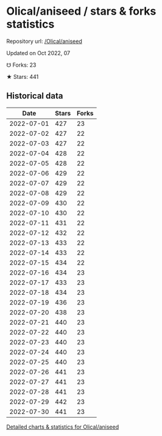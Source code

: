 # Olical/aniseed / stars & forks statistics

Repository url: [/Olical/aniseed](https://github.com/Olical/aniseed)

Updated on Oct 2022, 07

☋ Forks: 23

★ Stars: 441

## Historical data
| Date | Stars | Forks |
|------|-------|-------|
| 2022-07-01 | 427 | 23 | 
| 2022-07-02 | 427 | 22 | 
| 2022-07-03 | 427 | 22 | 
| 2022-07-04 | 428 | 22 | 
| 2022-07-05 | 428 | 22 | 
| 2022-07-06 | 429 | 22 | 
| 2022-07-07 | 429 | 22 | 
| 2022-07-08 | 429 | 22 | 
| 2022-07-09 | 430 | 22 | 
| 2022-07-10 | 430 | 22 | 
| 2022-07-11 | 431 | 22 | 
| 2022-07-12 | 432 | 22 | 
| 2022-07-13 | 433 | 22 | 
| 2022-07-14 | 433 | 22 | 
| 2022-07-15 | 434 | 22 | 
| 2022-07-16 | 434 | 23 | 
| 2022-07-17 | 433 | 23 | 
| 2022-07-18 | 434 | 23 | 
| 2022-07-19 | 436 | 23 | 
| 2022-07-20 | 438 | 23 | 
| 2022-07-21 | 440 | 23 | 
| 2022-07-22 | 440 | 23 | 
| 2022-07-23 | 440 | 23 | 
| 2022-07-24 | 440 | 23 | 
| 2022-07-25 | 440 | 23 | 
| 2022-07-26 | 441 | 23 | 
| 2022-07-27 | 441 | 23 | 
| 2022-07-28 | 441 | 23 | 
| 2022-07-29 | 442 | 23 | 
| 2022-07-30 | 441 | 23 | 


[Detailed charts & statistics for Olical/aniseed](https://reviewgithub.com/rep/Olical/aniseed)

